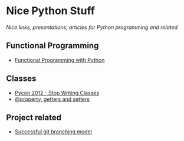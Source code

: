 Nice Python Stuff
=================

*Nice links, presentations, articles for Python programming and related*

Functional Programming
-----------------
* [Functional Programming with Python](http://ua.pycon.org/static/talks/kachayev/)

Classes
--------------
* [Pycon 2012 - Stop Writing Classes](https://www.youtube.com/watch?v=o9pEzgHorH0)
* [@property, getters and setters](http://stackoverflow.com/questions/6304040/real-world-example-about-how-to-use-property-feature-in-python)

Project related
---------------
* [Successful git branching model](http://nvie.com/posts/a-successful-git-branching-model/)